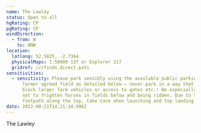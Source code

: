 ```yaml
---
name: The Lawley
status: Open to all
hgRating: CP
pgRating: CP
windDirection:
  - from: W
    to: NNW
location:
  latlong: 52.5825, -2.7364
  physicalMaps: 1:50000 137 or Explorer 217
  gridref: ///finds.direct.pats
sensitivities:
  - sensitivity: Please park sensibly using the available public parking or the
      farmer agreed field as detailed below – never park in a way that would
      block larger farm vehicles or access to gates etc.! Be especially careful
      not to frighten horses in fields below and being ridden. Due to the public
      footpath along the top, take care when launching and top landing!
date: 2022-08-21T14:21:34.996Z
---
```

The Lawley